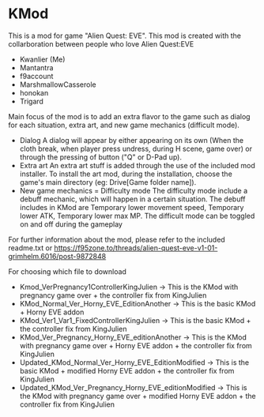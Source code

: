 # KMod
This is a mod for game "Alien Quest: EVE".
This mod is created with the collarboration between people who love Alien Quest:EVE
- Kwanlier (Me)
- Mantantra​
- f9account​
- MarshmallowCasserole​
- honokan​
- Trigard​

Main focus of the mod is to add an extra flavor to the game such as dialog for each situation, extra art, and new game mechanics (difficult mode).
- Dialog
  A dialog will appear by either appearing on its own (When the cloth break, when player press undress, during H scene, game over) or through the pressing of button ("Q" or D-Pad up).
- Extra art
  An extra art stuff is added through the use of the included mod installer.
  To install the art mod, during the installation, choose the game's main directory (eg: Drive\[Game folder name]).
- New game mechanics
  = Difficulty mode
  The difficulty mode include a debuff mechanic, which will happen in a certain situation. The debuff includes in KMod are Temporary lower movement speed, Temporary lower ATK, Temporary lower max MP.
  The difficult mode can be toggled on and off during the gameplay
  

For further information about the mod, please refer to the included readme.txt or https://f95zone.to/threads/alien-quest-eve-v1-01-grimhelm.6016/post-9872848

For choosing which file to download
- Kmod_VerPregnancy1ControllerKingJulien -> This is the KMod with pregnancy game over + the controller fix from KingJulien
- KMod_Normal_Ver_Horny_EVE_EditionAnother -> This is the basic KMod + Horny EVE addon
- KMod_Ver1_Var1_FixedControllerKingJulien -> This is the basic KMod + the controller fix from KingJulien
- KMod_Ver_Pregnancy_Horny_EVE_editionAnother -> This is the KMod with pregnancy game over + Horny EVE addon + the controller fix from KingJulien
- Updated_KMod_Normal_Ver_Horny_EVE_EditionModified -> This is the basic KMod + modified Horny EVE addon + the controller fix from KingJulien
- Updated_KMod_Ver_Pregnancy_Horny_EVE_editionModified -> This is the KMod with pregnancy game over + modified Horny EVE addon + the controller fix from KingJulien
